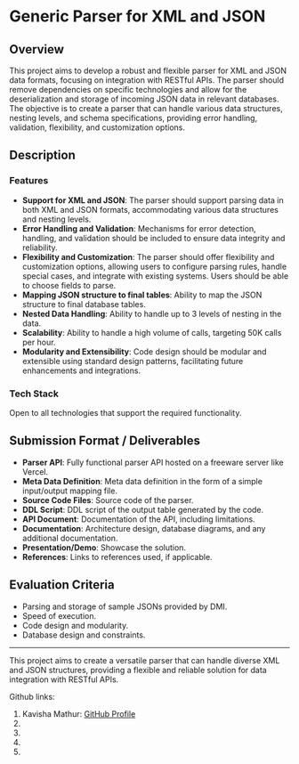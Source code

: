 # Generic Parser for XML and JSON

## Overview

This project aims to develop a robust and flexible parser for XML and JSON data formats, focusing on integration with RESTful APIs. The parser should remove dependencies on specific technologies and allow for the deserialization and storage of incoming JSON data in relevant databases. The objective is to create a parser that can handle various data structures, nesting levels, and schema specifications, providing error handling, validation, flexibility, and customization options.

## Description

### Features

- **Support for XML and JSON**: The parser should support parsing data in both XML and JSON formats, accommodating various data structures and nesting levels.
- **Error Handling and Validation**: Mechanisms for error detection, handling, and validation should be included to ensure data integrity and reliability.
- **Flexibility and Customization**: The parser should offer flexibility and customization options, allowing users to configure parsing rules, handle special cases, and integrate with existing systems. Users should be able to choose fields to parse.
- **Mapping JSON structure to final tables**: Ability to map the JSON structure to final database tables.
- **Nested Data Handling**: Ability to handle up to 3 levels of nesting in the data.
- **Scalability**: Ability to handle a high volume of calls, targeting 50K calls per hour.
- **Modularity and Extensibility**: Code design should be modular and extensible using standard design patterns, facilitating future enhancements and integrations.

### Tech Stack

Open to all technologies that support the required functionality.

## Submission Format / Deliverables

- **Parser API**: Fully functional parser API hosted on a freeware server like Vercel.
- **Meta Data Definition**: Meta data definition in the form of a simple input/output mapping file.
- **Source Code Files**: Source code of the parser.
- **DDL Script**: DDL script of the output table generated by the code.
- **API Document**: Documentation of the API, including limitations.
- **Documentation**: Architecture design, database diagrams, and any additional documentation.
- **Presentation/Demo**: Showcase the solution.
- **References**: Links to references used, if applicable.

## Evaluation Criteria

- Parsing and storage of sample JSONs provided by DMI.
- Speed of execution.
- Code design and modularity.
- Database design and constraints.

---

This project aims to create a versatile parser that can handle diverse XML and JSON structures, providing a flexible and reliable solution for data integration with RESTful APIs.


Github links:
1. Kavisha Mathur: [GitHub Profile](https://github.com/Kavisha4)
2.
3.
4. 
5. 